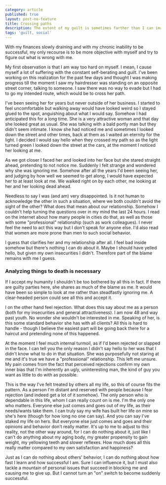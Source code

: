 ```yaml
---
category: article
published: true
layout: post-no-feature
title: Crossing paths
description: The extent of my guilt is sometimes farther than I can imagine
tags: 'guilt, social'
---
```

With my finances slowly draining and with my chronic inability to be successful, my only recourse is to be more objective with myself and try to figure out what is wrong with me.

My first observation is that I am way too hard on myself. I mean, I cause myself a lot of suffering with the constant self-berating and guilt. I've been working on this realization for the past few days and thought I was making progress till the moment I saw my hairdresser was standing on an opposite street corner, talking to someone. I saw there was no way to evade but I had to go my intended route, which would be to cross her path.

I've been seeing her for years but never outside of her business. I started to feel uncomfortable but walking away would have looked weird so I stayed glued to the spot, anguishing about what I would say. Somehow I had anticipated this for a long time. She is a very attractive woman and that day she looked great as usual. She was talking with a bald portly man but they didn't seem intimate. I know she had noticed me and sometimes I looked down the street and other times, back at them as I waited an eternity for the light. I decided I would say hello when they crossed my path so as the light turned green I looked down the street at the cars, at the moment I noticed her looking at me.

As we got closer I faced her and looked into her face but she stared straight ahead, pretending to not notice me. Suddenly I felt strange and wondered why she was ignoring me. Somehow after all the years I'd been seeing her, and judging by how well we seemed to get along, I would have expected her to at least look at me. We walked right on by each other, me looking at her and her looking dead ahead.

Needless to say I was (and am) very disappointed. Is it not human to acknowledge the other in such a situation, where we both couldn't avoid the sight of the other? What does that mean about our relationship. Somehow I couldn't help turning the questions over in my mind the last 24 hours. I read on the internet about how many people in cities do that, as well as those with some "professional" relationship (such as work colleagues). I never feel the need to act this way but I don't speak for anyone else. I'd also read that women are more prone than men to such social behavior.

I guess that clarifies her and my relationship after all. I feel bad inside somehow but there's nothing I can do about it. Maybe I should have yelled hello, but given my own insecurities I didn't. Therefore part of the blame remains with me I guess.

### Analyzing things to death is necessary

If I accept my humanity I shouldn't be too bothered by all this in fact. If there are guilty parties here, she shares as much of the blame as me. It would have been so simple to look at me rather than steadfastly ignoring me. A clear-headed person could see all this and accept it.

I on the other hand feel rejection. What does this say about me as a person (both for my insecurities and general attractiveness). I am now 48 and way past youth. No wonder she wouldn't be interested in me. Speaking of her, is this some standard behavior she has with all clients? All this is hard to handle - though I believe the easiest part will be going back there for a haircut and pretending none of this happened.

At the moment I feel much internal turmoil, as if I'd been rejected or slapped in the face. I can tell you the only reason I didn't say hello to her was that I didn't know what to do in that situation. She was purposefully not staring at me and it's true we have a "professional" relationship. This left me unsure. My pain comes from the fact that perceived rejections confirm my own inner bias that I'm inherently an ugly, uninteresting man, the kind of guy you want as little to do with as possible. 

This is the way I've felt treated by others all my life, so this of course fits the pattern. As a person I'm distant and reserved with people because I fear rejection (and indeed get a lot of it somehow). The only person who is dependable in this life, whom I can really count on is me. I'm the only one who matters. Everyone else just comes and goes out of my life, as their needs/wants take them. I can truly say my wife has built her life on mine so she's here (though for how long no one can say). And you can say I've staked my life on hers. But everyone else just comes and goes and their opinions and behavior don't really matter. It's up to me to adjust to this reality, not the other way around, for I can do nothing about it, just like I can't do anything about my aging body, my greater propensity to gain weight, my yellowing teeth and slower reflexes. How much does all this really matter compared to my own satisfaction and happiness?

Just as I can do nothing about others' behavior, I can do nothing about how fast I learn and how successful I am. Sure I can influence it, but I must also tackle a mountain of personal issues that succeed in blocking me and causing me to give up. But I cannot turn an "on" switch to become suddenly successful.